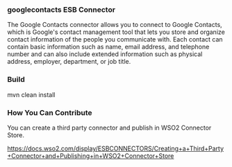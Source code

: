 ### googlecontacts ESB Connector
The Google Contacts connector allows you to connect to Google Contacts, which is Google's contact management tool that lets you store and organize contact information of the people you communicate with. Each contact can contain basic information such as name, email address, and telephone number and can also include extended information such as physical address, employer, department, or job title.

### Build
mvn clean install

### How You Can Contribute
You can create a third party connector and publish in WSO2 Connector Store.

https://docs.wso2.com/display/ESBCONNECTORS/Creating+a+Third+Party+Connector+and+Publishing+in+WSO2+Connector+Store
